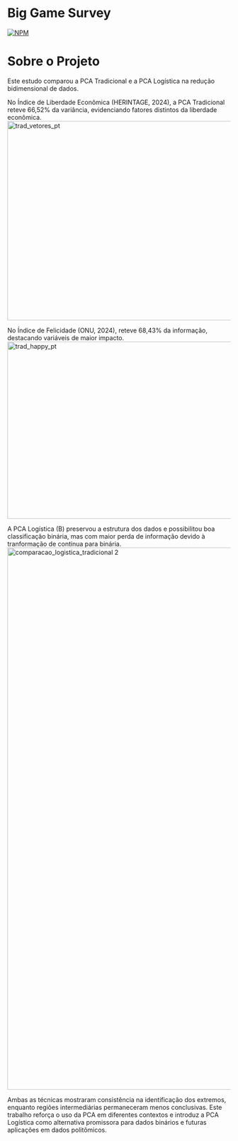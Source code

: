 # Big Game Survey 
[![NPM](https://img.shields.io/npm/l/react)]([https://github.com/devsuperior/sds1-wmazoni/blob/master/LICENSE](https://github.com/iskhezia/PCA/blob/main/LICENSE)) 

# Sobre o Projeto
Este estudo comparou a PCA Tradicional e a PCA Logística na redução bidimensional de dados.

No Índice de Liberdade Econômica (HERINTAGE, 2024), a PCA Tradicional reteve 66,52% da variância, evidenciando fatores distintos da liberdade econômica.
<img width="800" height="450" alt="trad_vetores_pt" src="https://github.com/user-attachments/assets/8be0f717-175a-41e0-bfe2-e3fd50d34c59" />

No Índice de Felicidade (ONU, 2024), reteve 68,43% da informação, destacando variáveis de maior impacto.
<img width="750" height="400" alt="trad_happy_pt" src="https://github.com/user-attachments/assets/d719ffb2-f224-4129-ac0c-8a29676e00ae" />

A PCA Logística (B) preservou a estrutura dos dados e possibilitou boa classificação binária, mas com maior perda de informação devido à tranformação de contínua para binária.
<img width="1380" height="1224" alt="comparacao_logistica_tradicional 2" src="https://github.com/user-attachments/assets/8860d31c-a7b5-4f88-828b-c013de4823b3" />

Ambas as técnicas mostraram consistência na identificação dos extremos, enquanto regiões intermediárias permaneceram menos conclusivas.
Este trabalho reforça o uso da PCA em diferentes contextos e introduz a PCA Logística como alternativa promissora para dados binários e futuras aplicações em dados politômicos.
